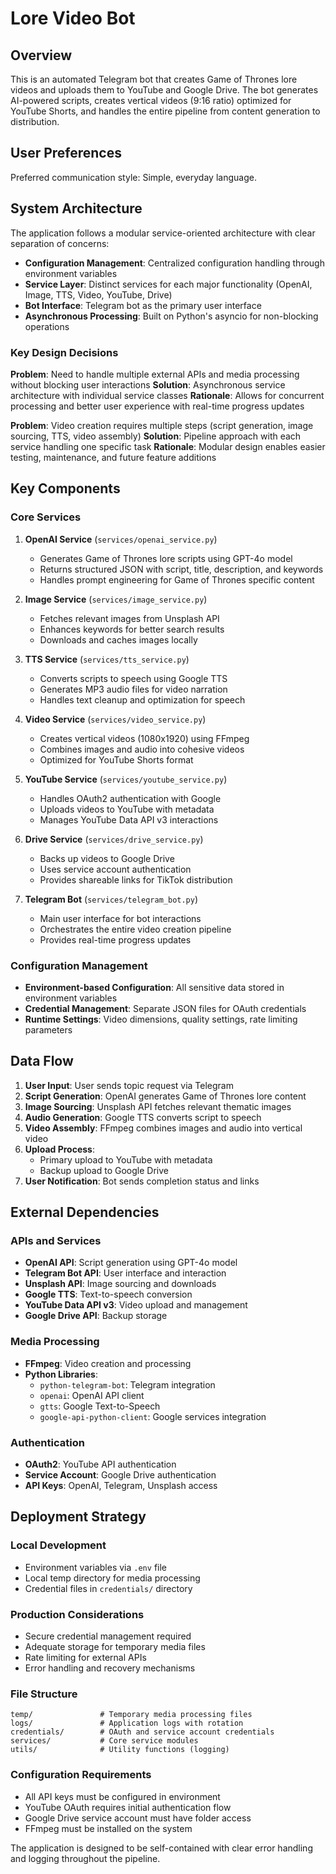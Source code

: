 # Lore Video Bot

## Overview

This is an automated Telegram bot that creates Game of Thrones lore videos and uploads them to YouTube and Google Drive. The bot generates AI-powered scripts, creates vertical videos (9:16 ratio) optimized for YouTube Shorts, and handles the entire pipeline from content generation to distribution.

## User Preferences

Preferred communication style: Simple, everyday language.

## System Architecture

The application follows a modular service-oriented architecture with clear separation of concerns:

- **Configuration Management**: Centralized configuration handling through environment variables
- **Service Layer**: Distinct services for each major functionality (OpenAI, Image, TTS, Video, YouTube, Drive)
- **Bot Interface**: Telegram bot as the primary user interface
- **Asynchronous Processing**: Built on Python's asyncio for non-blocking operations

### Key Design Decisions

**Problem**: Need to handle multiple external APIs and media processing without blocking user interactions
**Solution**: Asynchronous service architecture with individual service classes
**Rationale**: Allows for concurrent processing and better user experience with real-time progress updates

**Problem**: Video creation requires multiple steps (script generation, image sourcing, TTS, video assembly)
**Solution**: Pipeline approach with each service handling one specific task
**Rationale**: Modular design enables easier testing, maintenance, and future feature additions

## Key Components

### Core Services

1. **OpenAI Service** (`services/openai_service.py`)
   - Generates Game of Thrones lore scripts using GPT-4o model
   - Returns structured JSON with script, title, description, and keywords
   - Handles prompt engineering for Game of Thrones specific content

2. **Image Service** (`services/image_service.py`)
   - Fetches relevant images from Unsplash API
   - Enhances keywords for better search results
   - Downloads and caches images locally

3. **TTS Service** (`services/tts_service.py`)
   - Converts scripts to speech using Google TTS
   - Generates MP3 audio files for video narration
   - Handles text cleanup and optimization for speech

4. **Video Service** (`services/video_service.py`)
   - Creates vertical videos (1080x1920) using FFmpeg
   - Combines images and audio into cohesive videos
   - Optimized for YouTube Shorts format

5. **YouTube Service** (`services/youtube_service.py`)
   - Handles OAuth2 authentication with Google
   - Uploads videos to YouTube with metadata
   - Manages YouTube Data API v3 interactions

6. **Drive Service** (`services/drive_service.py`)
   - Backs up videos to Google Drive
   - Uses service account authentication
   - Provides shareable links for TikTok distribution

7. **Telegram Bot** (`services/telegram_bot.py`)
   - Main user interface for bot interactions
   - Orchestrates the entire video creation pipeline
   - Provides real-time progress updates

### Configuration Management

- **Environment-based Configuration**: All sensitive data stored in environment variables
- **Credential Management**: Separate JSON files for OAuth credentials
- **Runtime Settings**: Video dimensions, quality settings, rate limiting parameters

## Data Flow

1. **User Input**: User sends topic request via Telegram
2. **Script Generation**: OpenAI generates Game of Thrones lore content
3. **Image Sourcing**: Unsplash API fetches relevant thematic images
4. **Audio Generation**: Google TTS converts script to speech
5. **Video Assembly**: FFmpeg combines images and audio into vertical video
6. **Upload Process**: 
   - Primary upload to YouTube with metadata
   - Backup upload to Google Drive
7. **User Notification**: Bot sends completion status and links

## External Dependencies

### APIs and Services
- **OpenAI API**: Script generation using GPT-4o model
- **Telegram Bot API**: User interface and interaction
- **Unsplash API**: Image sourcing and downloads
- **Google TTS**: Text-to-speech conversion
- **YouTube Data API v3**: Video upload and management
- **Google Drive API**: Backup storage

### Media Processing
- **FFmpeg**: Video creation and processing
- **Python Libraries**: 
  - `python-telegram-bot`: Telegram integration
  - `openai`: OpenAI API client
  - `gtts`: Google Text-to-Speech
  - `google-api-python-client`: Google services integration

### Authentication
- **OAuth2**: YouTube API authentication
- **Service Account**: Google Drive authentication
- **API Keys**: OpenAI, Telegram, Unsplash access

## Deployment Strategy

### Local Development
- Environment variables via `.env` file
- Local temp directory for media processing
- Credential files in `credentials/` directory

### Production Considerations
- Secure credential management required
- Adequate storage for temporary media files
- Rate limiting for external APIs
- Error handling and recovery mechanisms

### File Structure
```
temp/               # Temporary media processing files
logs/               # Application logs with rotation
credentials/        # OAuth and service account credentials
services/           # Core service modules
utils/              # Utility functions (logging)
```

### Configuration Requirements
- All API keys must be configured in environment
- YouTube OAuth requires initial authentication flow
- Google Drive service account must have folder access
- FFmpeg must be installed on the system

The application is designed to be self-contained with clear error handling and logging throughout the pipeline.